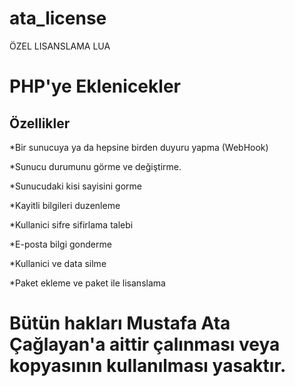 # ata_license
ÖZEL LISANSLAMA LUA

# PHP'ye Eklenicekler

Özellikler
-------------------
*Bir sunucuya ya da hepsine birden duyuru yapma (WebHook)

*Sunucu durumunu görme ve değiştirme.

*Sunucudaki kisi sayisini gorme

*Kayitli bilgileri duzenleme

*Kullanici sifre sifirlama talebi

*E-posta bilgi gonderme

*Kullanici ve data silme

*Paket ekleme ve paket ile lisanslama


# Bütün hakları Mustafa Ata Çağlayan'a aittir çalınması veya kopyasının kullanılması yasaktır.
